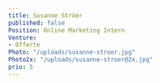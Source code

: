 ```yaml
---
title: Susanne Ströer
published: false
Position: Online Marketing Intern
Venture:
- Offerte
Photo: "/uploads/susanne-stroer.jpg"
Photo2x: "/uploads/susanne-stroer@2x.jpg"
prio: 5
---
```


